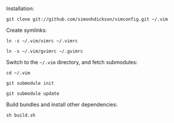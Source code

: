 Installation:

`git clone git://github.com/simonhdickson/vimconfig.git ~/.vim`

Create symlinks:

`ln -s ~/.vim/vimrc ~/.vimrc`

`ln -s ~/.vim/gvimrc ~/.gvimrc`

Switch to the `~/.vim` directory, and fetch submodules:

`cd ~/.vim`

`git submodule init`

`git submodule update`

Build bundles and install other dependencies:

`sh build.sh`
